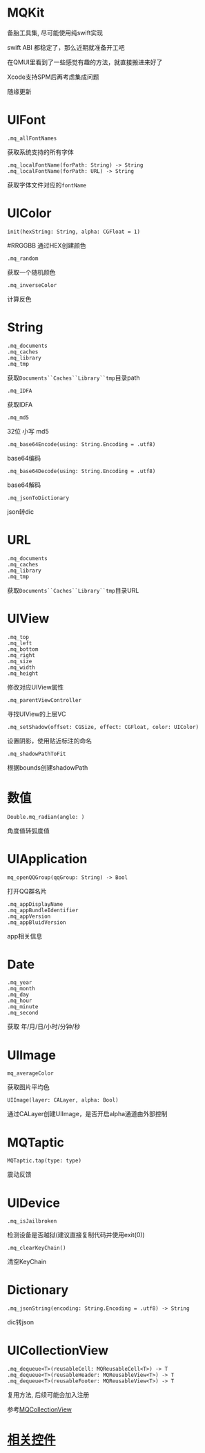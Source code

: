 # MQKit

备胎工具集, 尽可能使用纯swift实现

swift ABI 都稳定了，那么近期就准备开工吧

在QMUI里看到了一些感觉有趣的方法，就直接搬进来好了

Xcode支持SPM后再考虑集成问题

随缘更新


# UIFont

```
.mq_allFontNames
```

获取系统支持的所有字体

```
.mq_localFontName(forPath: String) -> String
.mq_localFontName(forPath: URL) -> String
```
获取字体文件对应的`fontName`

# UIColor

```
init(hexString: String, alpha: CGFloat = 1)
```

\#RRGGBB 通过HEX创建颜色

```
.mq_random
```

获取一个随机颜色

```
.mq_inverseColor
```

计算反色

# String

```
.mq_documents
.mq_caches
.mq_library
.mq_tmp
```

获取`Documents``Caches``Library``tmp`目录path

```
.mq_IDFA
```

获取IDFA

```
.mq_md5
```
32位 小写 md5

```
.mq_base64Encode(using: String.Encoding = .utf8)
```

base64编码

```
.mq_base64Decode(using: String.Encoding = .utf8)
```

base64解码

```
.mq_jsonToDictionary
```

json转dic

# URL

```
.mq_documents
.mq_caches
.mq_library
.mq_tmp
```

获取`Documents``Caches``Library``tmp`目录URL

# UIView

```
.mq_top
.mq_left
.mq_bottom
.mq_right
.mq_size
.mq_width
.mq_height
```

修改对应UIView属性

```
.mq_parentViewController
```

寻找UIView的上层VC

```
.mq_setShadow(offset: CGSize, effect: CGFloat, color: UIColor)
```

设置阴影，使用贴近标注的命名


```
.mq_shadowPathToFit
```

根据bounds创建shadowPath

# 数值

```
Double.mq_radian(angle: )
```

角度值转弧度值


# UIApplication

```
mq_openQQGroup(qqGroup: String) -> Bool
```

打开QQ群名片

```
.mq_appDisplayName
.mq_appBundleIdentifier
.mq_appVersion
.mq_appBluidVersion
```

app相关信息

# Date

```
.mq_year
.mq_month
.mq_day
.mq_hour
.mq_minute
.mq_second
```

获取 年/月/日/小时/分钟/秒

# UIImage

```
mq_averageColor
```

获取图片平均色

```
UIImage(layer: CALayer, alpha: Bool)
```

通过CALayer创建UIImage，是否开启alpha通道由外部控制

# MQTaptic

```
MQTaptic.tap(type: type)
```

震动反馈

# UIDevice

```
.mq_isJailbroken
```

检测设备是否越狱(建议直接复制代码并使用exit(0))

```
.mq_clearKeyChain()
```

清空KeyChain

# Dictionary

```
.mq_jsonString(encoding: String.Encoding = .utf8) -> String
```

dic转json

# UICollectionView

```
.mq_dequeue<T>(reusableCell: MQReusableCell<T>) -> T
.mq_dequeue<T>(reusableHeader: MQReusableView<T>) -> T
.mq_dequeue<T>(reusableFooter: MQReusableView<T>) -> T
```

复用方法, 后续可能会加入注册

参考[MQCollectionView](https://github.com/M-Quadra/MQKit/blob/master/Document/MQ_Class.md)

# [相关控件](https://github.com/M-Quadra/MQKit/blob/master/Document/MQ_Class.md)
